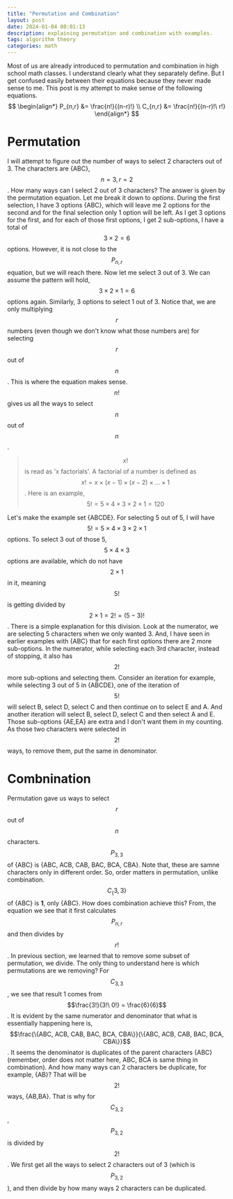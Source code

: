 ```yaml
---  
title: "Permutation and Combination"  
layout: post
date: 2024-01-04 00:01:13
description: explaining permutation and combination with examples.
tags: algorithm theory
categories: math
---
```


Most of us are already introduced to permutation and combination in high school math classes. I understand clearly what they separately define. But I get confused easily between their equations because they never made sense to me. This post is my attempt to make sense of the following equations.  
$$
\begin{align*}
P_{n,r} &= \frac{n!}{(n-r)!} \\
C_{n,r} &= \frac{n!}{(n-r)!\ r!}
\end{align*}
$$
# Permutation  
I will attempt to figure out the number of ways to select 2 characters out of 3. The characters are {ABC}, $$n=3, r=2$$. How many ways can I select 2 out of 3 characters? The answer is given by the permutation equation. Let me break it down to *options*. During the first selection, I have 3 options {ABC}, which will leave me 2 options for the second and for the final selection only 1 option will be left. As I get 3 options for the first, and for each of those first options, I get 2 sub-options, I have a total of $$3 \times 2 = 6$$ options. However, it is not close to the $$P_{n,r}$$ equation, but we will reach there. Now let me select 3 out of 3. We can assume the pattern will hold, $$3 \times 2 \times 1 = 6$$ options again. Similarly, 3 options to select 1 out of 3. Notice that, we are only multiplying $$r$$ numbers (even though we don't know what those numbers are) for selecting $$r$$ out of $$n$$. This is where the equation makes sense. $$n!$$ gives us all the ways to select $$n$$ out of $$n$$.  
> $$x!$$ is read as 'x factorials'. A factorial of a number is defined as $$x! = x \times (x-1) \times (x-2) \times ... \times 1$$. Here is an example, $$5! = 5 \times 4 \times 3 \times 2 \times 1 = 120$$  
  
Let's make the example set {ABCDE}. For selecting 5 out of 5, I will have $$5! = 5 \times 4 \times 3 \times 2 \times 1$$  options. To select 3 out of those 5, $$5 \times 4 \times 3$$  options are available, which do not have $$2 \times 1$$  in it, meaning $$5!$$  is getting divided by $$2 \times 1 = 2! = (5-3)!$$ . There is a simple explanation for this division. Look at the numerator, we are selecting 5 characters when we only wanted 3. And, I have seen in earlier examples with {ABC} that for each first options there are 2 more sub-options. In the numerator, while selecting each 3rd character, instead of stopping, it also has $$2!$$  more sub-options and selecting them. Consider an iteration for example, while selecting 3 out of 5 in {ABCDE}, one of the iteration of $$5!$$  will select B, select D, select C and then continue on to select E and A. And another iteration will select B, select D, select C and then select A and E. Those sub-options {AE,EA} are extra and I don't want them in my counting. As those two characters were selected in $$2!$$  ways, to remove them, put the same in denominator.  
  
# Combnination  
Permutation gave us ways to select $$r$$  out of $$n$$  characters. $$P_{3,3}$$  of {ABC} is {ABC, ACB, CAB, BAC, BCA, CBA}. Note that, these are samne characters only in different order. So, order matters in permutation, unlike combination. $$C_\{3,3\}$$  of {ABC} is **1**, only {ABC}. How does combination achieve this? From, the equation we see that it first calculates $$P_{n,r}$$  and then divides by $$r!$$ . In previous section, we learned that to remove some subset of permutation, we divide. The only thing to understand here is which permutations are we removing? For $$C_{3,3}$$ , we see that result 1 comes from $$\frac{3!}{3!\ 0!} = \frac{6}{6}$$ . It is evident by the same numerator and denominator that what is essentially happening here is, $$\frac{\{ABC, ACB, CAB, BAC, BCA, CBA\}}{\{ABC, ACB, CAB, BAC, BCA, CBA\}}$$ . It seems the denominator is duplicates of the parent characters {ABC} (remember, order does not matter here, ABC, BCA is same thing in combination). And how many ways can 2 characters be duplicate, for example, {AB}? That will be $$2!$$  ways, {AB,BA}. That is why for $$C_{3,2}$$ , $$P_{3,2}$$  is divided by $$2!$$ . We first get all the ways to select 2 characters out of 3 (which is $$P_{3,2}$$ ), and then divide by how many ways 2 characters can be duplicated.
